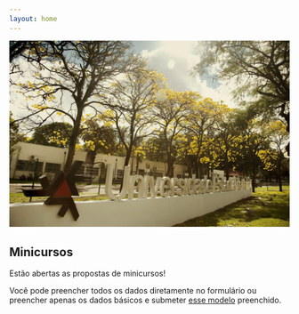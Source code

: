 ```yaml
---
layout: home
---
```


![Foto UEM](assets/images/foto-uem.jpg)

## Minicursos

Estão abertas as propostas de minicursos!

Você pode preencher todos os dados diretamente no formulário ou
preencher apenas os dados básicos e submeter [esse
modelo](assets/latex/modelo-minicurso.tex) preenchido.
